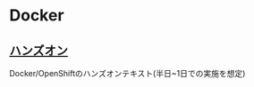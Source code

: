 # Docker

## [ハンズオン](https://github.com/h-kojima/docker/tree/master/handson)
Docker/OpenShiftのハンズオンテキスト(半日~1日での実施を想定)
